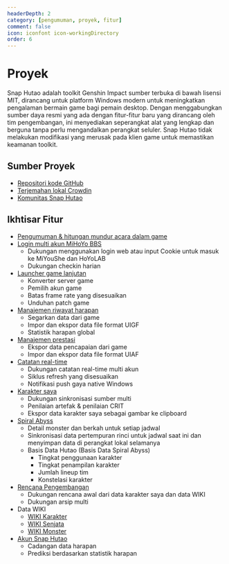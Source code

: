 ```yaml
---
headerDepth: 2
category: [pengumuman, proyek, fitur]
comment: false
icon: iconfont icon-workingDirectory
order: 6
---
```


# Proyek

Snap Hutao adalah toolkit Genshin Impact sumber terbuka di bawah lisensi MIT, dirancang untuk platform Windows modern untuk meningkatkan pengalaman bermain game bagi pemain desktop. Dengan menggabungkan sumber daya resmi yang ada dengan fitur-fitur baru yang dirancang oleh tim pengembangan, ini menyediakan seperangkat alat yang lengkap dan berguna tanpa perlu mengandalkan perangkat seluler. Snap Hutao tidak melakukan modifikasi yang merusak pada klien game untuk memastikan keamanan toolkit.

## Sumber Proyek

- [Repositori kode GitHub](https://github.com/DGP-Studio/Snap.Hutao)
- [Terjemahan lokal Crowdin](https://translate.hut.ao/)
- [Komunitas Snap Hutao](community.md)

## Ikhtisar Fitur

- [Pengumuman & hitungan mundur acara dalam game](features/dashboard.md)
- [Login multi akun MiHoYo BBS](features/mhy-account-switch.md)
  - Dukungan menggunakan login web atau input Cookie untuk masuk ke MiYouShe dan HoYoLAB
  - Dukungan checkin harian
- [Launcher game lanjutan](features/game-launcher.md)
  - Konverter server game
  - Pemilih akun game
  - Batas frame rate yang disesuaikan
  - Unduhan patch game
- [Manajemen riwayat harapan](features/wish-export.md)
  - Segarkan data dari game
  - Impor dan ekspor data file format UIGF
  - Statistik harapan global
- [Manajemen prestasi](features/achievements.md)
  - Ekspor data pencapaian dari game
  - Impor dan ekspor data file format UIAF
- [Catatan real-time](features/real-time-notes.md)
  - Dukungan catatan real-time multi akun
  - Siklus refresh yang disesuaikan
  - Notifikasi push gaya native Windows
- [Karakter saya](features/character-data.md)
  - Dukungan sinkronisasi sumber multi
  - Penilaian artefak & penilaian CRIT
  - Ekspor data karakter saya sebagai gambar ke clipboard
- [Spiral Abyss](features/hutao-API.md)
  - Detail monster dan berkah untuk setiap jadwal
  - Sinkronisasi data pertempuran rinci untuk jadwal saat ini dan menyimpan data di perangkat lokal selamanya
  - Basis Data Hutao (Basis Data Spiral Abyss)
    - Tingkat penggunaan karakter
    - Tingkat penampilan karakter
    - Jumlah lineup tim
    - Konstelasi karakter
- [Rencana Pengembangan](features/develop-plan.md)
  - Dukungan rencana awal dari data karakter saya dan data WIKI
  - Dukungan arsip multi
- Data WIKI
  - [WIKI Karakter](features/character-wiki.md)
  - [WIKI Senjata](features/weapon-wiki.md)
  - [WIKI Monster](features/monster-wiki.md)
- [Akun Snap Hutao](features/hutao-settings.md#snap-hutao-account)
  - Cadangan data harapan
  - Prediksi berdasarkan statistik harapan
